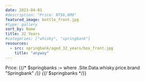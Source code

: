 ```yaml
---
date: 2023-04-01
#description: "Price: NT$6,000"
featured_image: bottle_front.jpg
#type: gallery
sort_by: Name
title: 32 Years
#categories: ["whisky", "springbank"]
resources:
  - src: springbank/aged_32_years/box_front.jpg
    title: "anyway"
---
```

Price: {{/* $springbanks := where .Site.Data.whisky.price.brand "Springbank" */}}
{{/* $springbanks */}}
